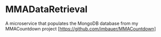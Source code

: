# MMADataRetrieval

A microservice that populates the MongoDB database from my MMACountdown project [https://github.com/imbauer/MMACountdown]
